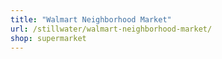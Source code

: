 ```yaml
---
title: "Walmart Neighborhood Market"
url: /stillwater/walmart-neighborhood-market/
shop: supermarket
---
```

